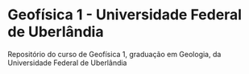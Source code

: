 # Geofísica 1 - Universidade Federal de Uberlândia
Repositório do curso de Geofísica 1, graduação em Geologia, da Universidade Federal de Uberlândia
